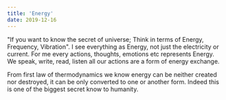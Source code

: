 ```yaml
---
title: 'Energy'
date: 2019-12-16
---
```


"If you want to know the secret of universe; Think in terms of Energy, Frequency, Vibration".
I see everything as Energy, not just the electricity or current. For me every actions, thoughts, emotions etc represents 
Energy. We speak, write, read, listen all our actions are a form of energy exchange. 

From first law of thermodynamics we know energy can be neither created nor destroyed, it can be only converted to one or another form. Indeed this is one of the biggest secret know to humanity.

